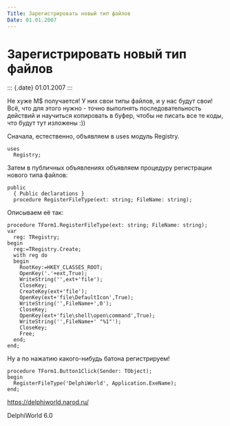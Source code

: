 ```yaml
---
Title: Зарегистрировать новый тип файлов
Date: 01.01.2007
---
```


Зарегистрировать новый тип файлов
=================================

::: {.date}
01.01.2007
:::

Не хуже M\$ получается! У них свои типы файлов, и у нас будут свои! Всё,
что для этого нужно - точно выполнять последовательность действий и
научиться копировать в буфер, чтобы не писать все те коды, что будут тут
изложены :))

Сначала, естественно, объявляем в uses модуль Registry.

    uses
      Registry;

Затем в публичных объявлениях объявляем процедуру регистрации нового
типа файлов:

    public
      { Public declarations }
      procedure RegisterFileType(ext: string; FileName: string);

Описываем её так:

    procedure TForm1.RegisterFileType(ext: string; FileName: string);
    var
      reg: TRegistry;
    begin
      reg:=TRegistry.Create;
      with reg do
      begin
        RootKey:=HKEY_CLASSES_ROOT;
        OpenKey('.'+ext,True);
        WriteString('',ext+'file');
        CloseKey;
        CreateKey(ext+'file');
        OpenKey(ext+'file\DefaultIcon',True);
        WriteString('',FileName+',0');
        CloseKey;
        OpenKey(ext+'file\shell\open\command',True);
        WriteString('',FileName+' "%1"');
        CloseKey;
        Free;
      end;
    end;

Ну а по нажатию какого-нибудь батона регистрируем!

    procedure TForm1.Button1Click(Sender: TObject);
    begin
      RegisterFileType('DelphiWorld', Application.ExeName);
    end;

<https://delphiworld.narod.ru/>

DelphiWorld 6.0
